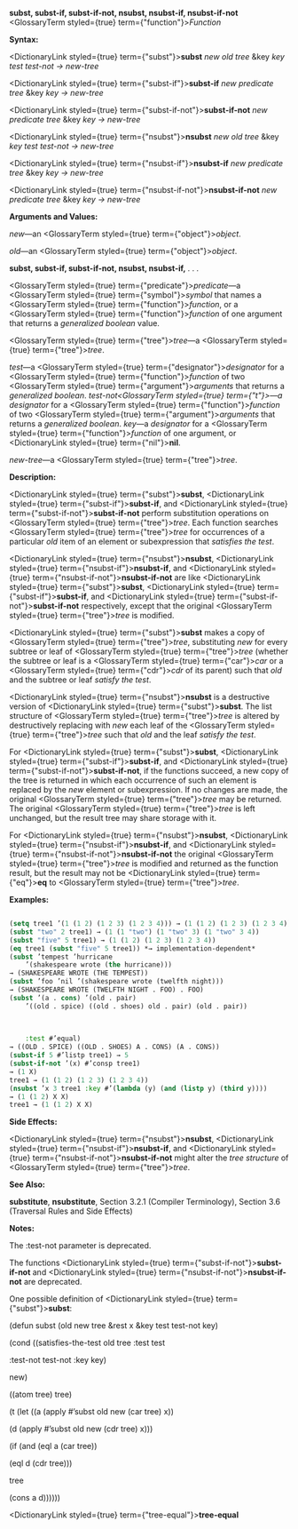 **subst, subst-if, subst-if-not, nsubst, nsubst-if, nsubst-if-not** <GlossaryTerm styled={true} term={"function"}><i>Function</i></GlossaryTerm> 



**Syntax:** 



<DictionaryLink styled={true} term={"subst"}><b>subst</b></DictionaryLink> *new old tree* &amp;key *key test test-not → new-tree* 



<DictionaryLink styled={true} term={"subst-if"}><b>subst-if</b></DictionaryLink> *new predicate tree* &amp;key *key → new-tree* 



<DictionaryLink styled={true} term={"subst-if-not"}><b>subst-if-not</b></DictionaryLink> *new predicate tree* &amp;key *key → new-tree* 



<DictionaryLink styled={true} term={"nsubst"}><b>nsubst</b></DictionaryLink> *new old tree* &amp;key *key test test-not → new-tree* 



<DictionaryLink styled={true} term={"nsubst-if"}><b>nsubst-if</b></DictionaryLink> *new predicate tree* &amp;key *key → new-tree* 



<DictionaryLink styled={true} term={"nsubst-if-not"}><b>nsubst-if-not</b></DictionaryLink> *new predicate tree* &amp;key *key → new-tree* 



**Arguments and Values:** 



*new*—an <GlossaryTerm styled={true} term={"object"}><i>object</i></GlossaryTerm>. 



*old*—an <GlossaryTerm styled={true} term={"object"}><i>object</i></GlossaryTerm>. 







 



 



**subst, subst-if, subst-if-not, nsubst, nsubst-if,** *. . .* 



<GlossaryTerm styled={true} term={"predicate"}><i>predicate</i></GlossaryTerm>—a <GlossaryTerm styled={true} term={"symbol"}><i>symbol</i></GlossaryTerm> that names a <GlossaryTerm styled={true} term={"function"}><i>function</i></GlossaryTerm>, or a <GlossaryTerm styled={true} term={"function"}><i>function</i></GlossaryTerm> of one argument that returns a *generalized boolean* value. 



<GlossaryTerm styled={true} term={"tree"}><i>tree</i></GlossaryTerm>—a <GlossaryTerm styled={true} term={"tree"}><i>tree</i></GlossaryTerm>. 



*test*—a <GlossaryTerm styled={true} term={"designator"}><i>designator</i></GlossaryTerm> for a <GlossaryTerm styled={true} term={"function"}><i>function</i></GlossaryTerm> of two <GlossaryTerm styled={true} term={"argument"}><i>arguments</i></GlossaryTerm> that returns a *generalized boolean*. *test-not<GlossaryTerm styled={true} term={"t"}><i>—a </i></GlossaryTerm>designator* for a <GlossaryTerm styled={true} term={"function"}><i>function</i></GlossaryTerm> of two <GlossaryTerm styled={true} term={"argument"}><i>arguments</i></GlossaryTerm> that returns a *generalized boolean*. *key*—a *designator* for a <GlossaryTerm styled={true} term={"function"}><i>function</i></GlossaryTerm> of one argument, or <DictionaryLink styled={true} term={"nil"}><b>nil</b></DictionaryLink>. 



*new-tree*—a <GlossaryTerm styled={true} term={"tree"}><i>tree</i></GlossaryTerm>. 



**Description:** 



<DictionaryLink styled={true} term={"subst"}><b>subst</b></DictionaryLink>, <DictionaryLink styled={true} term={"subst-if"}><b>subst-if</b></DictionaryLink>, and <DictionaryLink styled={true} term={"subst-if-not"}><b>subst-if-not</b></DictionaryLink> perform substitution operations on <GlossaryTerm styled={true} term={"tree"}><i>tree</i></GlossaryTerm>. Each function searches <GlossaryTerm styled={true} term={"tree"}><i>tree</i></GlossaryTerm> for occurrences of a particular *old* item of an element or subexpression that *satisfies the test*. 



<DictionaryLink styled={true} term={"nsubst"}><b>nsubst</b></DictionaryLink>, <DictionaryLink styled={true} term={"nsubst-if"}><b>nsubst-if</b></DictionaryLink>, and <DictionaryLink styled={true} term={"nsubst-if-not"}><b>nsubst-if-not</b></DictionaryLink> are like <DictionaryLink styled={true} term={"subst"}><b>subst</b></DictionaryLink>, <DictionaryLink styled={true} term={"subst-if"}><b>subst-if</b></DictionaryLink>, and <DictionaryLink styled={true} term={"subst-if-not"}><b>subst-if-not</b></DictionaryLink> respectively, except that the original <GlossaryTerm styled={true} term={"tree"}><i>tree</i></GlossaryTerm> is modified. 



<DictionaryLink styled={true} term={"subst"}><b>subst</b></DictionaryLink> makes a copy of <GlossaryTerm styled={true} term={"tree"}><i>tree</i></GlossaryTerm>, substituting *new* for every subtree or leaf of <GlossaryTerm styled={true} term={"tree"}><i>tree</i></GlossaryTerm> (whether the subtree or leaf is a <GlossaryTerm styled={true} term={"car"}><i>car</i></GlossaryTerm> or a <GlossaryTerm styled={true} term={"cdr"}><i>cdr</i></GlossaryTerm> of its parent) such that *old* and the subtree or leaf *satisfy the test*. 



<DictionaryLink styled={true} term={"nsubst"}><b>nsubst</b></DictionaryLink> is a destructive version of <DictionaryLink styled={true} term={"subst"}><b>subst</b></DictionaryLink>. The list structure of <GlossaryTerm styled={true} term={"tree"}><i>tree</i></GlossaryTerm> is altered by destructively replacing with *new* each leaf of the <GlossaryTerm styled={true} term={"tree"}><i>tree</i></GlossaryTerm> such that *old* and the leaf *satisfy the test*. 



For <DictionaryLink styled={true} term={"subst"}><b>subst</b></DictionaryLink>, <DictionaryLink styled={true} term={"subst-if"}><b>subst-if</b></DictionaryLink>, and <DictionaryLink styled={true} term={"subst-if-not"}><b>subst-if-not</b></DictionaryLink>, if the functions succeed, a new copy of the tree is returned in which each occurrence of such an element is replaced by the *new* element or subexpression. If no changes are made, the original <GlossaryTerm styled={true} term={"tree"}><i>tree</i></GlossaryTerm> may be returned. The original <GlossaryTerm styled={true} term={"tree"}><i>tree</i></GlossaryTerm> is left unchanged, but the result tree may share storage with it. 



For <DictionaryLink styled={true} term={"nsubst"}><b>nsubst</b></DictionaryLink>, <DictionaryLink styled={true} term={"nsubst-if"}><b>nsubst-if</b></DictionaryLink>, and <DictionaryLink styled={true} term={"nsubst-if-not"}><b>nsubst-if-not</b></DictionaryLink> the original <GlossaryTerm styled={true} term={"tree"}><i>tree</i></GlossaryTerm> is modified and returned as the function result, but the result may not be <DictionaryLink styled={true} term={"eq"}><b>eq</b></DictionaryLink> to <GlossaryTerm styled={true} term={"tree"}><i>tree</i></GlossaryTerm>. 



**Examples:**
```lisp

(setq tree1 ’(1 (1 2) (1 2 3) (1 2 3 4))) → (1 (1 2) (1 2 3) (1 2 3 4)) 
(subst "two" 2 tree1) → (1 (1 "two") (1 "two" 3) (1 "two" 3 4)) 
(subst "five" 5 tree1) → (1 (1 2) (1 2 3) (1 2 3 4)) 
(eq tree1 (subst "five" 5 tree1)) *→ implementation-dependent* 
(subst ’tempest ’hurricane 
	’(shakespeare wrote (the hurricane))) 
→ (SHAKESPEARE WROTE (THE TEMPEST)) 
(subst ’foo ’nil ’(shakespeare wrote (twelfth night))) 
→ (SHAKESPEARE WROTE (TWELFTH NIGHT . FOO) . FOO) 
(subst ’(a . cons) ’(old . pair) 
	’((old . spice) ((old . shoes) old . pair) (old . pair)) 

	
	
	:test #’equal) 
→ ((OLD . SPICE) ((OLD . SHOES) A . CONS) (A . CONS)) 
(subst-if 5 #’listp tree1) → 5 
(subst-if-not ’(x) #’consp tree1) 
→ (1 X) 
tree1 → (1 (1 2) (1 2 3) (1 2 3 4)) 
(nsubst ’x 3 tree1 :key #’(lambda (y) (and (listp y) (third y)))) 
→ (1 (1 2) X X) 
tree1 → (1 (1 2) X X) 

```
**Side Effects:** 



<DictionaryLink styled={true} term={"nsubst"}><b>nsubst</b></DictionaryLink>, <DictionaryLink styled={true} term={"nsubst-if"}><b>nsubst-if</b></DictionaryLink>, and <DictionaryLink styled={true} term={"nsubst-if-not"}><b>nsubst-if-not</b></DictionaryLink> might alter the *tree structure* of <GlossaryTerm styled={true} term={"tree"}><i>tree</i></GlossaryTerm>. 



**See Also:** 



**substitute**, **nsubstitute**, Section 3.2.1 (Compiler Terminology), Section 3.6 (Traversal Rules and Side Effects) 



**Notes:** 



The :test-not parameter is deprecated. 



The functions <DictionaryLink styled={true} term={"subst-if-not"}><b>subst-if-not</b></DictionaryLink> and <DictionaryLink styled={true} term={"nsubst-if-not"}><b>nsubst-if-not</b></DictionaryLink> are deprecated. 



One possible definition of <DictionaryLink styled={true} term={"subst"}><b>subst</b></DictionaryLink>: 



(defun subst (old new tree &amp;rest x &amp;key test test-not key) 



(cond ((satisfies-the-test old tree :test test 



:test-not test-not :key key) 



new) 



((atom tree) tree) 



(t (let ((a (apply #’subst old new (car tree) x)) 



(d (apply #’subst old new (cdr tree) x))) 



(if (and (eql a (car tree)) 



(eql d (cdr tree))) 



tree 



(cons a d)))))) 







 



 



<DictionaryLink styled={true} term={"tree-equal"}><b>tree-equal</b></DictionaryLink> 



